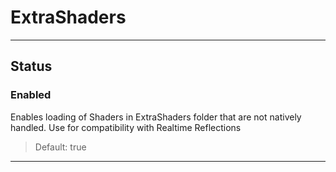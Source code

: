 # ExtraShaders

---

## Status

### Enabled

Enables loading of Shaders in ExtraShaders folder that are not natively handled. Use for compatibility with Realtime Reflections

>Default: true

---
